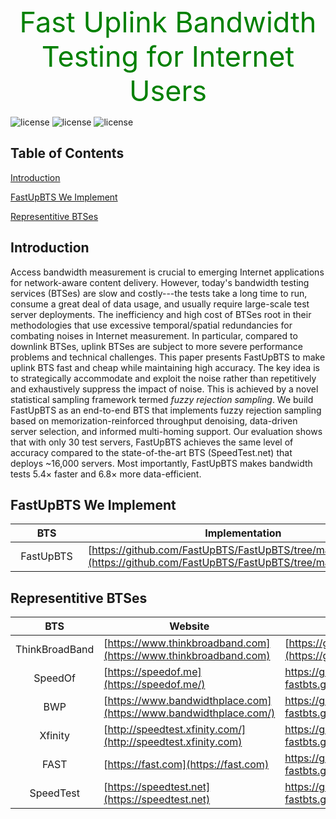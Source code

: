 <head>
    <script src="https://cdn.mathjax.org/mathjax/latest/MathJax.js?config=TeX-AMS-MML_HTMLorMML" type="text/javascript"></script>
    <script type="text/x-mathjax-config">
        MathJax.Hub.Config({
            tex2jax: {
            skipTags: ['script', 'noscript', 'style', 'textarea', 'pre'],
            inlineMath: [['$','$']]
            }
        });
    </script>
</head>
<br />
<center style="font-size:45px;color:green;"> Fast Uplink Bandwidth Testing for Internet Users </center>

![license](https://img.shields.io/badge/platform-web-green "Web")
![license](https://img.shields.io/badge/Version-Beta-yellow "Version")
![license](https://img.shields.io/badge/Licence-Apache%202.0-blue.svg "Apache")

## Table of Contents
[Introduction](#introduction)

[FastUpBTS We Implement](#fastupbts-we-implement)

[Representitive BTSes](#representitive-btses)

## Introduction
Access bandwidth measurement is crucial to emerging Internet applications for network-aware content delivery.
However, today's bandwidth testing services (BTSes) are slow and costly---the tests take a long time to run, consume a great deal of data usage, and usually require large-scale test server deployments.
The inefficiency and high cost of BTSes root in their methodologies that use excessive temporal/spatial redundancies for combating noises in Internet measurement.
In particular, compared to downlink BTSes, uplink BTSes are subject to more severe performance problems and technical challenges.
This paper presents FastUpBTS to make uplink BTS fast and cheap while maintaining high accuracy.
The key idea is to strategically accommodate and exploit the noise rather than repetitively and exhaustively suppress the impact of noise.
This is achieved by a novel statistical sampling framework termed *fuzzy rejection sampling*.
We build FastUpBTS as an end-to-end BTS that implements fuzzy rejection sampling based on memorization-reinforced throughput denoising, data-driven server selection, and informed multi-homing support.
Our evaluation shows that with only 30 test servers, FastUpBTS achieves the same level of accuracy compared to the state-of-the-art BTS (SpeedTest.net) that deploys ~16,000 servers.
Most importantly, FastUpBTS makes bandwidth tests 5.4$\times$ faster and 6.8$\times$ more data-efficient.

## FastUpBTS We Implement


<style>
table th:nth-of-type(1) {
    width: 100px;
    max-width:100px;
    min-width:100px;
}
</style>

|BTS|Implementation|
|:----:|------|
|FastUpBTS|[https://github.com/FastUpBTS/FastUpBTS/tree/main/FastUpBTS](https://github.com/FastUpBTS/FastUpBTS/tree/main/FastUpBTS)|

## Representitive BTSes
<style>
table th:first-of-type {
    width: 20%;
}
table th:nth-of-type(2) {
    width: 40%;
}
table th:nth-of-type(3) {
    width: 40%;
}
</style>
|BTS|Website|Our Implementation|
|:----:|------|------|
|ThinkBroadBand|[https://www.thinkbroadband.com](https://www.thinkbroadband.com)|[https://github.com/FastUpBTS/FastUpBTS/tree/main/TBB](https://github.com/FastUpBTS/FastUpBTS/tree/main/TBB)|
|SpeedOf|[https://speedof.me](https://speedof.me/)|[https://github.com/fastbts/<br>fastbts.github.io/tree/master/Speedof.me/](https://github.com/fastbts/fastbts.github.io/tree/master/Speedof.me/)|
|BWP|[https://www.bandwidthplace.com](https://www.bandwidthplace.com/)|[https://github.com/fastbts/<br>fastbts.github.io/tree/master/BandwidthPlace](https://github.com/fastbts/fastbts.github.io/tree/master/BandwidthPlace/)|
|Xfinity|[http://speedtest.xfinity.com/](http://speedtest.xfinity.com)|[https://github.com/fastbts/<br>fastbts.github.io/tree/master/XFinity/](https://github.com/fastbts/fastbts.github.io/tree/master/XFinity/)|
|FAST|[https://fast.com](https://fast.com)|[https://github.com/fastbts/<br>fastbts.github.io/tree/master/Fast.com](https://github.com/fastbts/fastbts.github.io/tree/master/Fast.com)|
|SpeedTest|[https://speedtest.net](https://speedtest.net)|[https://github.com/fastbts/<br>fastbts.github.io/tree/master/SpeedTest.net](https://github.com/fastbts/fastbts.github.io/tree/master/SpeedTest.net)|
